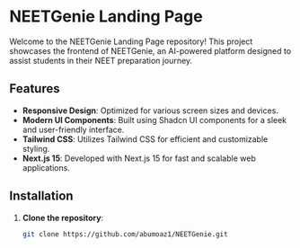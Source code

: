 # NEETGenie Landing Page

Welcome to the NEETGenie Landing Page repository! This project showcases the frontend of NEETGenie, an AI-powered platform designed to assist students in their NEET preparation journey.

## Features

- **Responsive Design**: Optimized for various screen sizes and devices.
- **Modern UI Components**: Built using Shadcn UI components for a sleek and user-friendly interface.
- **Tailwind CSS**: Utilizes Tailwind CSS for efficient and customizable styling.
- **Next.js 15**: Developed with Next.js 15 for fast and scalable web applications.

## Installation

1. **Clone the repository**:

   ```bash
   git clone https://github.com/abumoaz1/NEETGenie.git
